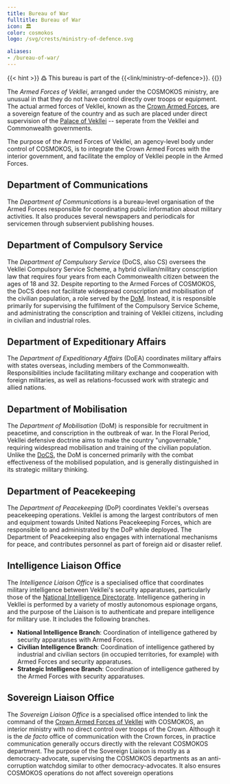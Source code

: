 ```yaml
---
title: Bureau of War
fulltitle: Bureau of War
icon: 🏛️
color: cosmokos
logo: /svg/crests/ministry-of-defence.svg

aliases:
- /bureau-of-war/
---
```

{{< hint >}}
߷ This bureau is part of the {{<link/ministry-of-defence>}}.
{{</hint>}}

The *Armed Forces of Vekllei*, arranged under the COSMOKOS ministry, are unusual in that they do not have control directly over troops or equipment. The actual armed forces of Vekllei, known as the [Crown Armed Forces](/factbook/society/state/palace/military/), are a sovereign feature of the country and as such are placed under direct supervision of the [Palace of Vekllei](/factbook/society/state/palace/) -- seperate from the Vekllei and Commonwealth governments.

The purpose of the Armed Forces of Vekllei, an agency-level body under control of COSMOKOS, is to integrate the Crown Armed Forces with the interior government, and facilitate the employ of Vekllei people in the Armed Forces.

## Department of Communications

The *Department of Communications* is a bureau-level organisation of the Armed Forces responsible for coordinating public information about military activities. It also produces several newspapers and periodicals for servicemen through subservient publishing houses.

## Department of Compulsory Service

The *Department of Compulsory Service* (DoCS, also CS) oversees the Vekllei Compulsory Service Scheme, a hybrid civilian/military conscription law that requires four years from each Commonwealth citizen between the ages of 18 and 32. Despite reporting to the Armed Forces of COSMOKOS, the DoCS does not facilitate widespread conscription and mobilisation of the civilian population, a role served by the [DoM](#department-of-mobilisation). Instead, it is responsible primarily for supervising the fulfilment of the Compulsory Service Scheme, and administrating the conscription and training of Vekllei citizens, including in civilian and industrial roles.

## Department of Expeditionary Affairs

The *Department of Expeditionary Affairs* (DoEA) coordinates military affairs with states overseas, including members of the Commonwealth. Responsibilities include facilitating military exchange and cooperation with foreign militaries, as well as relations-focussed work with strategic and allied nations.

## Department of Mobilisation

The *Department of Mobilisation* (DoM) is responsible for recruitment in peacetime, and conscription in the outbreak of war. In the Floral Period, Vekllei defensive doctrine aims to make the country "ungovernable," requiring widespread mobilisation and training of the civilian population. Unlike the [DoCS](#department-of-compulsory-service), the DoM is concerned primarily with the combat effectiveness of the mobilised population, and is generally distinguished in its strategic military thinking.

## Department of Peacekeeping

The *Department of Peacekeeping* (DoP) coordinates Vekllei's overseas peacekeeping operations. Vekllei is among the largest contributors of men and equipment towards United Nations Peacekeeping Forces, which are responsible to and administrated by the DoP while deployed. The Department of Peacekeeping also engages with international mechanisms for peace, and contributes personnel as part of foreign aid or disaster relief.

## Intelligence Liaison Office

The *Intelligence Liaison Office* is a specialised office that coordinates military intelligence between Vekllei's security apparatuses, particularly those of the [National Intelligence Directorate](/factbook/society/state/government/commonwealth/security/#national-intelligence-directorate). Intelligence gathering in Vekllei is performed by a variety of mostly autonomous espionage organs, and the purpose of the Liaison is to authenticate and prepare intelligence for military use. It includes the following branches.

* **National Intelligence Branch**: Coordination of intelligence gathered by security apparatuses with Armed Forces.
* **Civilian Intelligence Branch**: Coordination of intelligence gathered by industrial and civilian sectors (in occupied territories, for example) with Armed Forces and security apparatuses.
* **Strategic Intelligence Branch**: Coordination of intelligence gathered by the Armed Forces with security apparatuses.

## Sovereign Liaison Office

The *Sovereign Liaison Office* is a specialised office intended to link the command of the [Crown Armed Forces of Vekllei](/factbook/society/state/palace/military/) with COSMOKOS, an interior ministry with no direct control over troops of the Crown. Although it is the *de facto* office of communication with the Crown forces, in practice communication generally occurs directly with the relevant COSMOKOS department. The purpose of the Sovereign Liaison is mostly as a democracy-advocate, supervising the COSMOKOS departments as an anti-corruption watchdog similar to other democracy-advocates. It also ensures COSMOKOS operations do not affect sovereign operations